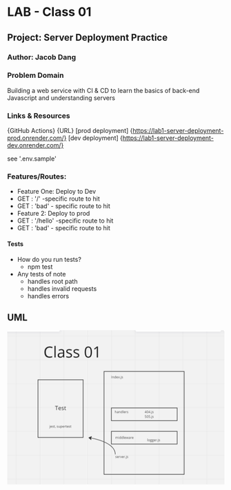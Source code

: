 # LAB - Class 01

## Project: Server Deployment Practice

### Author: Jacob Dang

### Problem Domain
Building a web service with CI & CD to learn the basics of back-end Javascript and understanding servers

### Links & Resources
{GitHub Actions} {URL}
[prod deployment] {https://lab1-server-deployment-prod.onrender.com/}
[dev deployment]  {https://lab1-server-deployment-dev.onrender.com/}

see '.env.sample'

### Features/Routes:
- Feature One: Deploy to Dev
- GET : '/' -specific route to hit
- GET : 'bad' - specific route to hit
- Feature 2: Deploy to prod
- GET : '/hello' -specific route to hit
- GET : 'bad' - specific route to hit

#### Tests
- How do you run tests?
    - npm test
- Any tests of note
    - handles root path
    - handles invalid requests
    - handles errors

## UML
![UML](./lab1-image.png)